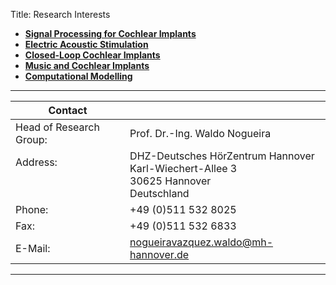 Title: Research Interests

* **[Signal Processing for Cochlear Implants](https://vianna.de/01_workgroups/nogueira/research/signal_processing.html)**
* **[Electric Acoustic Stimulation](https://vianna.de/01_workgroups/nogueira/research/eas.html)**
* **[Closed-Loop Cochlear Implants](https://vianna.de/01_workgroups/nogueira/research/closed-loop.html)** 
* **[Music and Cochlear Implants](https://vianna.de/01_workgroups/nogueira/research/music_and_CI.html)**
* **[Computational Modelling](https://vianna.de/01_workgroups/nogueira/research/modelling.html)**


---

| Contact                 |                            |
| ------------------------|--------------------------- |
| Head of Research Group:<br>          | Prof. Dr.-Ing. Waldo Nogueira|
| Address: <br><br><br>   | DHZ-Deutsches HörZentrum Hannover<br> Karl-Wiechert-Allee 3 <br> 30625 Hannover <br> Deutschland |
| Phone:                  | +49 (0)511 532 8025 |
| Fax:                    | +49 (0)511 532 6833 |
| E-Mail:                 |<nogueiravazquez.waldo@mh-hannover.de>|


---

